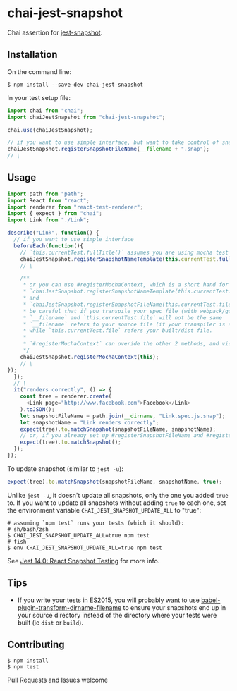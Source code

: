 # chai-jest-snapshot

Chai assertion for [jest-snapshot](https://facebook.github.io/jest/blog/2016/07/27/jest-14.html).

## Installation
On the command line:
```
$ npm install --save-dev chai-jest-snapshot
```

In your test setup file:
```js
import chai from "chai";
import chaiJestSnapshot from "chai-jest-snapshot";

chai.use(chaiJestSnapshot);

// if you want to use simple interface, but want to take control of snapshot filename
chaiJestSnapshot.registerSnapshotFileName(__filename + ".snap");
// \

```

## Usage
```js
import path from "path";
import React from "react";
import renderer from "react-test-renderer";
import { expect } from "chai";
import Link from "./Link";

describe("Link", function() {
  // if you want to use simple interface
  beforeEach(function(){
    // `this.currentTest.fullTitle()` assumes you are using mocha test runner
    chaiJestSnapshot.registerSnapshotNameTemplate(this.currentTest.fullTitle());
    // \

    /**
     * or you can use #registerMochaContext, which is a short hand for both
     * `chaiJestSnapshot.registerSnapshotNameTemplate(this.currentTest.fullTitle());`
     * and
     * `chaiJestSnapshot.registerSnapshotFileName(this.currentTest.file + ".snap")`;
     * be careful that if you transpile your spec file (with webpack/gulp/babel, etc.),
     * `__filename` and `this.currentTest.file` will not be the same
     * `__filename` refers to your source file (if your transpiler is smart enough, I - @truongsinh - tested with webpack)
     * while `this.currentTest.file` refers your built/dist file.
     *
     * `#registerMochaContext` can overide the other 2 methods, and vice versa, `last-write-wins`
     */
    chaiJestSnapshot.registerMochaContext(this);
    // \
});
  });
  // \
  it("renders correctly", () => {
    const tree = renderer.create(
      <Link page="http://www.facebook.com">Facebook</Link>
    ).toJSON();
    let snapshotFileName = path.join(__dirname, "Link.spec.js.snap");
    let snapshotName = "Link renders correctly";
    expect(tree).to.matchSnapshot(snapshotFileName, snapshotName);
    // or, if you already set up #registerSnapshotFileName and #registerSnapshotNameTemplate
    expect(tree).to.matchSnapshot();
  });
});
```

To update snapshot (similar to `jest -u`):

```js
expect(tree).to.matchSnapshot(snapshotFileName, snapshotName, true);
```

Unlike `jest -u`, it doesn't update all snapshots, only the one you added `true` to.
If you want to update all snapshots without adding `true` to each one, set the environment variable `CHAI_JEST_SNAPSHOT_UPDATE_ALL` to "true":

```shell
# assuming `npm test` runs your tests (which it should):
# sh/bash/zsh
$ CHAI_JEST_SNAPSHOT_UPDATE_ALL=true npm test
# fish
$ env CHAI_JEST_SNAPSHOT_UPDATE_ALL=true npm test
```

See [Jest 14.0: React Snapshot Testing](https://facebook.github.io/jest/blog/2016/07/27/jest-14.html) for more info.

## Tips
* If you write your tests in ES2015, you will probably want to use [babel-plugin-transform-dirname-filename](https://github.com/TooTallNate/babel-plugin-transform-dirname-filename) to ensure your snapshots end up in your source directory instead of the directory where your tests were built (ie `dist` or `build`).

## Contributing
```
$ npm install
$ npm test
```
Pull Requests and Issues welcome
